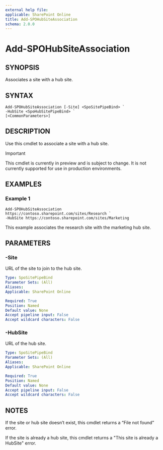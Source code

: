 ```yaml
---
external help file: 
applicable: SharePoint Online
title: Add-SPOHubSiteAssociation
schema: 2.0.0
---
```


# Add-SPOHubSiteAssociation

## SYNOPSIS
Associates a site with a hub site.

## SYNTAX

```
Add-SPOHubSiteAssociation [-Site] <SpoSitePipeBind> `
-HubSite <SpoHubSitePipeBind> `
[<CommonParameters>]
```

## DESCRIPTION
Use this cmdlet to associate a site with a hub site.

> [!IMPORTANT]
> This cmdlet is currently in preview and is subject to change. It is not currently supported for use in production environments.

## EXAMPLES

### Example 1

```
Add-SPOHubSiteAssociation https://contoso.sharepoint.com/sites/Research `
-HubSite https://contoso.sharepoint.com/sites/Marketing 
```

This example associates the research site with the marketing hub site.

## PARAMETERS

### -Site

URL of the site to join to the hub site.

```yaml
Type: SpoSitePipeBind
Parameter Sets: (All)
Aliases: 
Applicable: SharePoint Online

Required: True
Position: Named
Default value: None
Accept pipeline input: False
Accept wildcard characters: False
```

### -HubSite

URL of the hub site.

```yaml
Type: SpoSitePipeBind
Parameter Sets: (All)
Aliases: 
Applicable: SharePoint Online

Required: True
Position: Named
Default value: None
Accept pipeline input: False
Accept wildcard characters: False
```

## NOTES

If the site or hub site doesn’t exist, this cmdlet returns a “File not found” error.

If the site is already a hub site, this cmdlet returns a "This site is already a HubSite" error.

